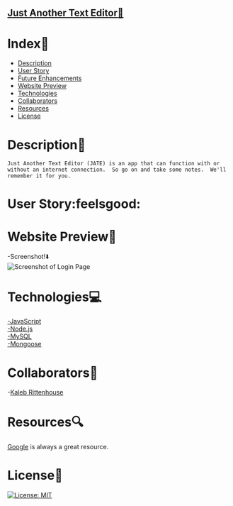 ## [Just Another Text Editor:rocket:]([heroku-link-here](https://radiant-peak-69775.herokuapp.com/))


# Index:card_index:

  - [Description](#description)
  - [User Story](#user-story)
  - [Future Enhancements](#future-enhancements)
  - [Website Preview](#website-preview)
  - [Technologies](#technologies)
  - [Collaborators](#collaborators)
  - [Resources](#resources)
  - [License](#license)


# Description:book:

```
Just Another Text Editor (JATE) is an app that can function with or without an internet connection.  So go on and take some notes.  We'll remember it for you.
```

# User Story:feelsgood:

 

# Website Preview:movie_camera:
-Screenshot!:arrow_down:<br>
![Screenshot of Login Page]()<br>


# Technologies:computer:
[-JavaScript](https://developer.mozilla.org/en-US/docs/Web/JavaScript)<br>
[-Node.js](https://nodejs.org/en/)<br>
[-MySQL](https://www.mysql.com/)<br>
[-Mongoose](https://mongoosejs.com/)

# Collaborators:muscle:
-[Kaleb Rittenhouse](https://github.com/kalebritt)<br>

# Resources:mag:
[Google](https://www.google.com/) is always a great resource.

# License:key:
[![License: MIT](https://img.shields.io/badge/License-MIT-yellow.svg)](https://opensource.org/licenses/MIT)
